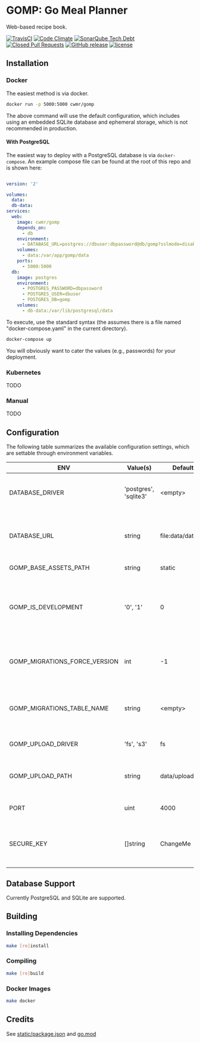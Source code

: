 # GOMP: Go Meal Planner

Web-based recipe book.

[![TravisCI](https://img.shields.io/travis/com/chadweimer/gomp.svg?label=travisci)](https://travis-ci.com/chadweimer/gomp)
[![Code Climate](https://img.shields.io/codeclimate/maintainability/chadweimer/gomp.svg)](https://codeclimate.com/github/chadweimer/gomp)
[![SonarQube Tech Debt](https://img.shields.io/sonar/https/sonarcloud.io/chadweimer%3Agomp/tech_debt.svg)](https://sonarcloud.io/dashboard?id=chadweimer%3Agomp)
[![Closed Pull Requests](https://img.shields.io/github/issues-pr-closed-raw/chadweimer/gomp.svg)](https://github.com/chadweimer/gomp/pulls)
[![GitHub release](https://img.shields.io/github/release/chadweimer/gomp.svg)](https://github.com/chadweimer/gomp/releases)
[![license](https://img.shields.io/github/license/chadweimer/gomp.svg)](LICENSE)

## Installation

### Docker

The easiest method is via docker.

```bash
docker run -p 5000:5000 cwmr/gomp
```

The above command will use the default configuration, which includes using an embedded SQLite database and ephemeral storage, which is not recommended in production.

#### With PostgreSQL

The easiest way to deploy with a PostgreSQL database is via `docker-compose`.
An example compose file can be found at the root of this repo and is shown here:

```yaml

version: '2'

volumes:
  data:
  db-data:
services:
  web:
    image: cwmr/gomp
    depends_on:
      - db
    environment:
      - DATABASE_URL=postgres://dbuser:dbpassword@db/gomp?sslmode=disable
    volumes:
      - data:/var/app/gomp/data
    ports:
      - 5000:5000
  db:
    image: postgres
    environment:
      - POSTGRES_PASSWORD=dbpassword
      - POSTGRES_USER=dbuser
      - POSTGRES_DB=gomp
    volumes:
      - db-data:/var/lib/postgresql/data
```

To execute, use the standard syntax (the assumes there is a file named "docker-compose.yaml" in the current directory).

```bash
docker-compose up
```

You will obviously want to cater the values (e.g., passwords) for your deployment.

### Kubernetes

TODO

### Manual

TODO

## Configuration

The following table summarizes the available configuration settings, which are settable through environment variables.

| ENV                              | Value(s)             | Default               | Description |
|----------------------------------|----------------------|-----------------------|-------------|
| DATABASE\_DRIVER                 | 'postgres', 'sqlite3' | &lt;empty&gt;        | Which database/sql driver to use. If blank, the app will attempt to infer it based on the value of DATABASE\_URL. |
| DATABASE\_URL                    | string               | file:data/data.db     | The url (or path, connection string, etc) to use with the associated database driver when opening the database connection. |
| GOMP_BASE_ASSETS_PATH            | string               | static                | The base path to the client assets. |
| GOMP\_IS\_DEVELOPMENT            | '0', '1'             | 0                     | Defines whether to run the application in "development mode". Development mode turns on additional features, such as logging, that may not be desirable in a production environment. |
| GOMP\_MIGRATIONS\_FORCE\_VERSION | int                  | -1                    | A version to force the migrations to on startup (will not run any of the migrations themselves). Set to a negative number to skip forcing a version. |
| GOMP\_MIGRATIONS\_TABLE\_NAME    | string               | &lt;empty&gt;         | The name of the database migrations table to use. Leave blank to use the default from <https://github.com/golang-migrate/migrate.> |
| GOMP\_UPLOAD\_DRIVER             | 'fs', 's3'           | fs                    | Used to select which backend data store is used for file uploads. |
| GOMP\_UPLOAD\_PATH               | string               | data/uploads          | The path (full or relative) under which to store uploads. When using Amazon S3, this should be set to the bucket name. |
| PORT                             | uint                 | 4000                  | The port number under which the site is being hosted. |
| SECURE\_KEY                      | []string             | ChangeMe              | Used for session authentication. Recommended to be 32 or 64 ASCII characters. Multiple keys can be separated by commas. |

## Database Support

Currently PostgreSQL and SQLite are supported.

## Building

### Installing Dependencies

```bash
make [re]install
```

### Compiling

```bash
make [re]build
```

### Docker Images

```bash
make docker
```

## Credits

See [static/package.json](static/package.json) and [go.mod](go.mod)
